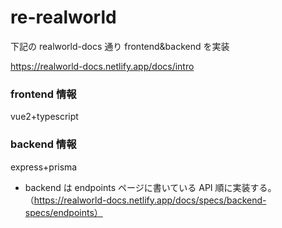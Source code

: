 # re-realworld

下記の realworld-docs 通り frontend&backend を実装

https://realworld-docs.netlify.app/docs/intro

### frontend 情報

vue2+typescript

### backend 情報

express+prisma

- backend は endpoints ページに書いている API 順に実装する。（https://realworld-docs.netlify.app/docs/specs/backend-specs/endpoints）
